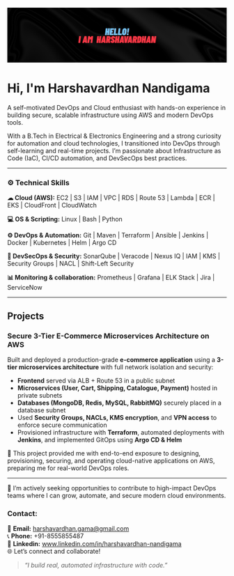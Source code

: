 ![Banner](assets/banner.png)

# Hi, I'm Harshavardhan Nandigama
A self-motivated DevOps and Cloud enthusiast with hands-on experience in building secure, scalable infrastructure using AWS and modern DevOps tools.

With a B.Tech in Electrical & Electronics Engineering and a strong curiosity for automation and cloud technologies, I transitioned into DevOps through self-learning and real-time projects. I’m passionate about Infrastructure as Code (IaC), CI/CD automation, and DevSecOps best practices.

---

### ⚙️ Technical Skills

**☁ Cloud (AWS):** EC2 | S3 | IAM | VPC | RDS | Route 53 | Lambda | ECR | EKS | CloudFront | CloudWatch  

**💻 OS & Scripting:** Linux | Bash | Python  

**⚙️ DevOps & Automation:** Git | Maven | Terraform | Ansible | Jenkins | Docker | Kubernetes | Helm | Argo CD 

**🔐 DevSecOps & Security:** SonarQube | Veracode | Nexus IQ | IAM | KMS | Security Groups | NACL | Shift-Left Security 

**📊 Monitoring & collaboration:** Prometheus | Grafana | ELK Stack | Jira | ServiceNow

---

##  Projects

### Secure 3-Tier E-Commerce Microservices Architecture on AWS

Built and deployed a production-grade **e-commerce application** using a **3-tier microservices architecture** with full network isolation and security:
- **Frontend** served via ALB + Route 53 in a public subnet
- **Microservices (User, Cart, Shipping, Catalogue, Payment)** hosted in private subnets
- **Databases (MongoDB, Redis, MySQL, RabbitMQ)** securely placed in a database subnet
- Used **Security Groups, NACLs, KMS encryption**, and **VPN access** to enforce secure communication
- Provisioned infrastructure with **Terraform**, automated deployments with **Jenkins**, and implemented GitOps using **Argo CD & Helm**
  
📌 This project provided me with end-to-end exposure to designing, provisioning, securing, and operating cloud-native applications on AWS, preparing me for real-world DevOps roles.

---

📩 I’m actively seeking opportunities to contribute to high-impact DevOps teams where I can grow, automate, and secure modern cloud environments.

### Contact:

📧 **Email:** harshavardhan.gama@gmail.com  
📞 **Phone:** +91-8555855487  
🔗 **Linkedin:** www.linkedin.com/in/harshavardhan-nandigama  
🌐 Let’s connect and collaborate!


> *“I build real, automated infrastructure with code.”*

